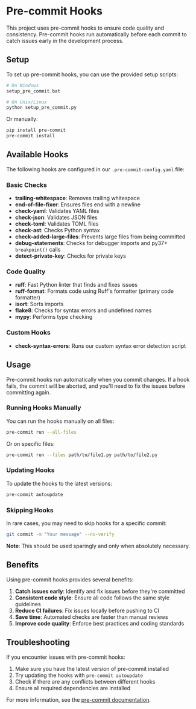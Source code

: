 # Pre-commit Hooks

This project uses pre-commit hooks to ensure code quality and consistency. Pre-commit hooks run automatically before each commit to catch issues early in the development process.

## Setup

To set up pre-commit hooks, you can use the provided setup scripts:

```bash
# On Windows
setup_pre_commit.bat

# On Unix/Linux
python setup_pre_commit.py
```

Or manually:

```bash
pip install pre-commit
pre-commit install
```

## Available Hooks

The following hooks are configured in our `.pre-commit-config.yaml` file:

### Basic Checks

- **trailing-whitespace**: Removes trailing whitespace
- **end-of-file-fixer**: Ensures files end with a newline
- **check-yaml**: Validates YAML files
- **check-json**: Validates JSON files
- **check-toml**: Validates TOML files
- **check-ast**: Checks Python syntax
- **check-added-large-files**: Prevents large files from being committed
- **debug-statements**: Checks for debugger imports and py37+ `breakpoint()` calls
- **detect-private-key**: Checks for private keys

### Code Quality

- **ruff**: Fast Python linter that finds and fixes issues
- **ruff-format**: Formats code using Ruff's formatter (primary code formatter)
- **isort**: Sorts imports
- **flake8**: Checks for syntax errors and undefined names
- **mypy**: Performs type checking

### Custom Hooks

- **check-syntax-errors**: Runs our custom syntax error detection script

## Usage

Pre-commit hooks run automatically when you commit changes. If a hook fails, the commit will be aborted, and you'll need to fix the issues before committing again.

### Running Hooks Manually

You can run the hooks manually on all files:

```bash
pre-commit run --all-files
```

Or on specific files:

```bash
pre-commit run --files path/to/file1.py path/to/file2.py
```

### Updating Hooks

To update the hooks to the latest versions:

```bash
pre-commit autoupdate
```

### Skipping Hooks

In rare cases, you may need to skip hooks for a specific commit:

```bash
git commit -m "Your message" --no-verify
```

**Note**: This should be used sparingly and only when absolutely necessary.

## Benefits

Using pre-commit hooks provides several benefits:

1. **Catch issues early**: Identify and fix issues before they're committed
2. **Consistent code style**: Ensure all code follows the same style guidelines
3. **Reduce CI failures**: Fix issues locally before pushing to CI
4. **Save time**: Automated checks are faster than manual reviews
5. **Improve code quality**: Enforce best practices and coding standards

## Troubleshooting

If you encounter issues with pre-commit hooks:

1. Make sure you have the latest version of pre-commit installed
2. Try updating the hooks with `pre-commit autoupdate`
3. Check if there are any conflicts between different hooks
4. Ensure all required dependencies are installed

For more information, see the [pre-commit documentation](https://pre-commit.com/).
